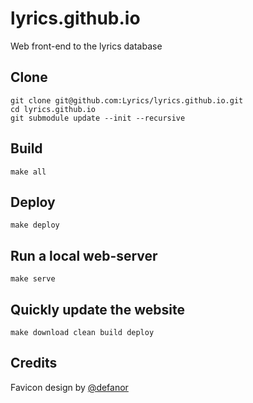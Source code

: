 # lyrics.github.io

Web front-end to the lyrics database

## Clone

    git clone git@github.com:Lyrics/lyrics.github.io.git
    cd lyrics.github.io
    git submodule update --init --recursive


## Build

    make all


## Deploy

    make deploy


## Run a local web-server

    make serve

## Quickly update the website

    make download clean build deploy

## Credits

Favicon design by [@defanor](https://github.com/defanor)
